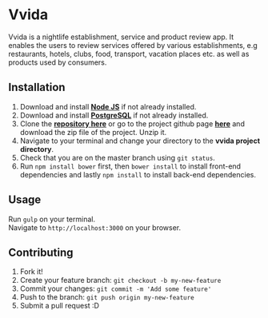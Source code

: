 # Vvida
Vvida is a nightlife establishment, service and product review app. It enables the users to review services offered by various establishments, e.g restaurants, hotels, clubs, food, transport, vacation places etc. as well as products used by consumers.  

## Installation

1. Download and install [**Node JS**](https://nodejs.org/en/) if not already installed.
1. Download and install [**PostgreSQL**](http://www.postgresql.org/download/) if not already installed.  
1. Clone the [**repository here**](https://github.com/andela/vvida.git) or go to the project github page [**here**](https://github.com/andela/vvida/) and download the zip file of the project. Unzip it.  
1. Navigate to your terminal and change your directory to the **vvida project directory**.
1. Check that you are on the master branch using `git status`.
1. Run `npm install bower` first, then `bower install` to install front-end dependencies and lastly `npm install` to install back-end dependencies.

## Usage
Run `gulp` on your terminal.  
Navigate to `http://localhost:3000` on your browser.   

## Contributing
1. Fork it!
1. Create your feature branch: `git checkout -b my-new-feature`
1. Commit your changes: `git commit -m 'Add some feature'`
1. Push to the branch: `git push origin my-new-feature`
1. Submit a pull request :D

 



